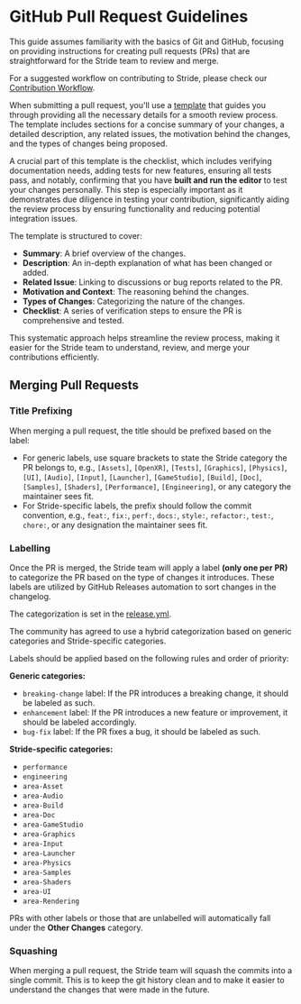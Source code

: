 # GitHub Pull Request Guidelines

This guide assumes familiarity with the basics of Git and GitHub, focusing on providing instructions for creating pull requests (PRs) that are straightforward for the Stride team to review and merge.

For a suggested workflow on contributing to Stride, please check our [Contribution Workflow](index.md).

When submitting a pull request, you'll use a [template](https://github.com/stride3d/stride/blob/master/.github/pull_request_template.md) that guides you through providing all the necessary details for a smooth review process. The template includes sections for a concise summary of your changes, a detailed description, any related issues, the motivation behind the changes, and the types of changes being proposed.

A crucial part of this template is the checklist, which includes verifying documentation needs, adding tests for new features, ensuring all tests pass, and notably, confirming that you have **built and run the editor** to test your changes personally. This step is especially important as it demonstrates due diligence in testing your contribution, significantly aiding the review process by ensuring functionality and reducing potential integration issues.

The template is structured to cover:
- **Summary**: A brief overview of the changes.
- **Description**: An in-depth explanation of what has been changed or added.
- **Related Issue**: Linking to discussions or bug reports related to the PR.
- **Motivation and Context**: The reasoning behind the changes.
- **Types of Changes**: Categorizing the nature of the changes.
- **Checklist**: A series of verification steps to ensure the PR is comprehensive and tested.

This systematic approach helps streamline the review process, making it easier for the Stride team to understand, review, and merge your contributions efficiently.

## Merging Pull Requests

### Title Prefixing

When merging a pull request, the title should be prefixed based on the label:

- For generic labels, use square brackets to state the Stride category the PR belongs to, e.g., `[Assets]`, `[OpenXR]`, `[Tests]`, `[Graphics]`, `[Physics]`, `[UI]`, `[Audio]`, `[Input]`, `[Launcher]`, `[GameStudio]`, `[Build]`, `[Doc]`, `[Samples]`, `[Shaders]`, `[Performance]`, `[Engineering]`, or any category the maintainer sees fit.
- For Stride-specific labels, the prefix should follow the commit convention, e.g., `feat:`, `fix:`, `perf:`, `docs:`, `style:`, `refactor:`, `test:`, `chore:`, or any designation the maintainer sees fit.

### Labelling

Once the PR is merged, the Stride team will apply a label **(only one per PR)** to categorize the PR based on the type of changes it introduces. These labels are utilized by GitHub Releases automation to sort changes in the changelog.

The categorization is set in the [release.yml](https://github.com/stride3d/stride/blob/master/.github/release.yml).

The community has agreed to use a hybrid categorization based on generic categories and Stride-specific categories.

Labels should be applied based on the following rules and order of priority:

**Generic categories:**

- `breaking-change` label: If the PR introduces a breaking change, it should be labeled as such.
- `enhancement` label: If the PR introduces a new feature or improvement, it should be labeled accordingly.
- `bug-fix` label: If the PR fixes a bug, it should be labeled as such.

**Stride-specific categories:**

- `performance`
- `engineering`
- `area-Asset`
- `area-Audio`
- `area-Build`
- `area-Doc`
- `area-GameStudio`
- `area-Graphics`
- `area-Input`
- `area-Launcher`
- `area-Physics`
- `area-Samples`
- `area-Shaders`
- `area-UI`
- `area-Rendering`

PRs with other labels or those that are unlabelled will automatically fall under the **Other Changes** category.

### Squashing

When merging a pull request, the Stride team will squash the commits into a single commit. This is to keep the git history clean and to make it easier to understand the changes that were made in the future.

